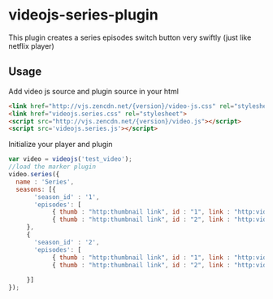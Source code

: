 # videojs-series-plugin
This plugin creates a series episodes switch button very swiftly (just like netflix player)

## Usage

Add video js source and plugin source in your html
```html
<link href="http://vjs.zencdn.net/{version}/video-js.css" rel="stylesheet">
<link href="videojs.series.css" rel="stylesheet">
<script src="http://vjs.zencdn.net/{version}/video.js"></script>
<script src='videojs.series.js'></script>
```

Initialize your player and plugin
```javascript
var video = videojs('test_video');
//load the marker plugin
video.series({
  name : 'Series',
  seasons: [{
       'season_id' : '1',
       'episodes': [
            { thumb : "http:thumbnail link", id : "1", link : "http:video link" },
            { thumb : "http:thumbnail link", id : "2", link : "http:video link" }]
     },
     {
       'season_id' : '2',
       'episodes': [
            { thumb : "http:thumbnail link", id : "1", link : "http:video link" },
            { thumb : "http:thumbnail link", id : "2", link : "http:video link" }]
      
     }]
});
```


